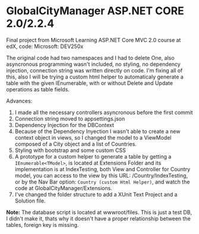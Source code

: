 # GlobalCityManager ASP.NET CORE 2.0/2.2.4
Final project from Microsoft Learning ASP.NET Core MVC  2.0 course at edX, code: Microsoft: DEV250x

The original code had two namespaces and I had to delete One, also asyncronous programming wasn't included, no styling, no dependency injection, connection string was written directly on code. I'm fixing all of this, also I will be trying a custom html helper to automaticaly generate a table with the given IEnumerable<Model>, with or without Delete and Update operations as table fields.
  
Advances:
1. I made all the necessary controllers asyncronous before the first commit
2. Connection string moved to appsettings.json
3. Dependency Injection for the DBContext
4. Because of the Dependency Inyection I wasn't able to create a new context object in views, so I changed the 
   model to a ViewModel composed of a City object and a list of Countries.
5. Styling with bootstrap and some custom CSS
6. A prototype for a custom helper to generate a table by getting a `IEnumerable<TModel>`, is located at 
   Extensions Folder and its implementation is at IndexTesting, both View and Controller for Country model, you can access to the view by this URL: /Country/IndexTesting, or by the Nav Bar option: `Country (custom Html Helper)`, and watch the code at GlobalCityManager/Extensions.
7. I've changed the folder structure to add a XUnit Text Project and a Solution file.

**Note:** The database script is located at wwwroot/files. This is just a test DB, I didn't make it, thats why it doesn't have a proper relationship between the tables, foreign key is missing.
